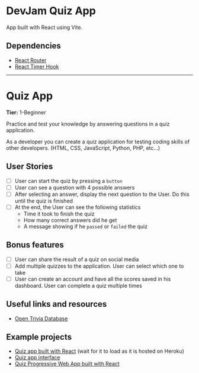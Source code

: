 # DevJam Quiz App

App built with React using Vite.

## Dependencies
- [React Router](https://reactrouter.com/)
- [React Timer Hook](https://www.npmjs.com/package/react-timer-hook)

---

# Quiz App

**Tier:** 1-Beginner

Practice and test your knowledge by answering questions in a quiz application.

As a developer you can create a quiz application for testing coding skills of other developers. (HTML, CSS, JavaScript, Python, PHP, etc...)

## User Stories

-   [ ] User can start the quiz by pressing a `button`
-   [ ] User can see a question with 4 possible answers
-   [ ] After selecting an answer, display the next question to the User. Do this until the quiz is finished
-   [ ] At the end, the User can see the following statistics
    -   Time it took to finish the quiz
    -   How many correct answers did he get
    -   A message showing if he `passed` or `failed` the quiz

## Bonus features

-   [ ] User can share the result of a quiz on social media
-   [ ] Add multiple quizzes to the application. User can select which one to take
-   [ ] User can create an account and have all the scores saved in his dashboard. User can complete a quiz multiple times

## Useful links and resources

-   [Open Trivia Database](https://opentdb.com/api_config.php)

## Example projects

-   [Quiz app built with React](http://tranquil-beyond-43849.herokuapp.com/) (wait for it to load as it is hosted on Heroku)
-   [Quiz app interface](https://codepen.io/FlorinPop17/full/qqYNgW)
-   [Quiz Progressive Web App built with React](https://github.com/SafdarJamal/quiz-app)